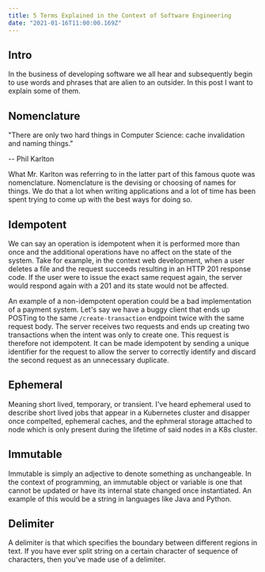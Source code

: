 ```yaml
---
title: 5 Terms Explained in the Context of Software Engineering
date: "2021-01-16T11:00:00.169Z"
---
```


## Intro
In the business of developing software we all hear and subsequently begin to use words and phrases that are alien to an outsider. In this post I want to explain some of them.

## Nomenclature

"There are only two hard things in Computer Science: cache invalidation and naming things."

-- Phil Karlton

What Mr. Karlton was referring to in the latter part of this famous quote was nomenclature. Nomenclature is the devising or choosing of names for things. We do that a lot when writing applications and a lot of time has been spent trying to come up with the best ways for doing so.

## Idempotent

We can say an operation is idempotent when it is performed more than once and the additional operations have no affect on the state of the system. Take for example, in the context web development, when a user deletes a file and the request succeeds resulting in an HTTP 201 response code. If the user were to issue the exact same request again, the server would respond again with a 201 and its state would not be affected.

An example of a non-idempotent operation could be a bad implementation of a payment system. Let's say we have a buggy client that ends up POSTing to the same `/create-transaction` endpoint twice with the same request body. The server receives two requests and ends up creating two transactions when the intent was only to create one. This request is therefore not idempotent. It can be made idempotent by sending a unique identifier for the request to allow the server to correctly identify and discard the second request as an unnecessary duplicate.

## Ephemeral

Meaning short lived, temporary, or transient. I've heard ephemeral used to describe short lived jobs that appear in a Kubernetes cluster and disapper once compelted, ephemeral caches, and the ephmeral storage attached to node which is only present during the lifetime of said nodes in a K8s cluster.

## Immutable

Immutable is simply an adjective to denote something as unchangeable. In the context of programming, an immutable object or variable is one that cannot be updated or have its internal state changed once instantiated. An example of this would be a string in languages like Java and Python.

## Delimiter

A delimiter is that which specifies the boundary between different regions in text. If you have ever split string on a certain character of sequence of characters, then you've made use of a delimiter.
